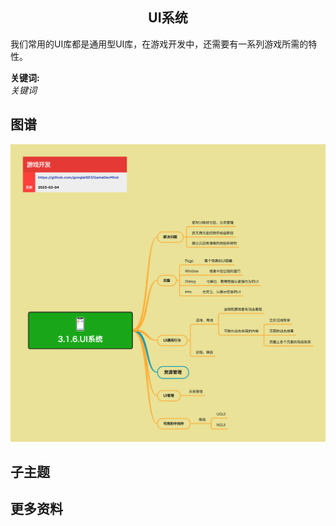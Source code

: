 <h2 align="center">UI系统</h2>
<p>
我们常用的UI库都是通用型UI库，在游戏开发中，还需要有一系列游戏所需的特性。
</p>

**关键词:**<br/>
*关键词*

## 图谱
![图片加载中...](../exports/3.1.6.UI系统.png?raw=true)

## 子主题

## 更多资料